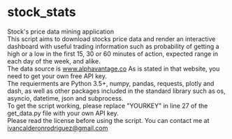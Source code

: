 # stock_stats
Stock's price data mining application<br>
This script aims to download stocks price data and render an interactive dashboard with
useful trading information such as probability of getting a high or a low in the first 15, 30 or 60 minutes of action,
expected range in each day of the week, and alike.<br>
The data source is www.alphavantage.co As is stated in that website, you need to get  your own  free API key.<br>
The requierments are Python 3.5+, numpy, pandas, requests, plotly and dash, as well as other packages included in the
standard library such as os, asyncio, datetime, json and subprocess.<br>
To get the script working, please replace "YOURKEY" in line 27 of the get_data.py file with your own API key.<br>
Please read the license before using the script. You can contact me at ivancalderonrodriguez@gmail.com<br>
